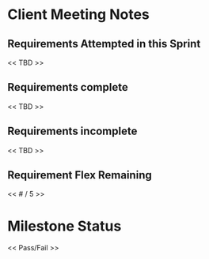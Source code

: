 
# Client Meeting Notes

## Requirements Attempted in this Sprint

<< TBD >>

## Requirements complete

<< TBD >>

## Requirements incomplete

<< TBD >>

## Requirement Flex Remaining

<< # / 5 >>

# Milestone Status

<< Pass/Fail >>
